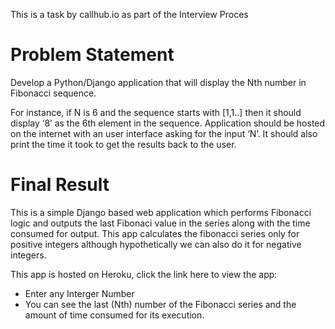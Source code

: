 This is a task by callhub.io as part of the Interview Proces

# Problem Statement

Develop a Python/Django application that will display the Nth number in Fibonacci sequence. 

For instance, if N is 6 and the sequence starts with [1,1..] then it should display ‘8’ as the 6th element in the sequence. Application should be hosted on the internet with an user interface asking for the input ‘N’. It should also print the time it took to get the results back to the user.

# Final Result
This is a simple Django based web application which performs Fibonacci logic and outputs the last Fibonaci value in the series along with the time consumed for output. This app calculates the fibonacci series only for positive integers although hypothetically we can also do it for negative integers.

This app is hosted on Heroku, click the link here to view the app: 

* Enter any Interger Number
* You can see the last (Nth) number of the Fibonacci series and the amount of time consumed for its execution.